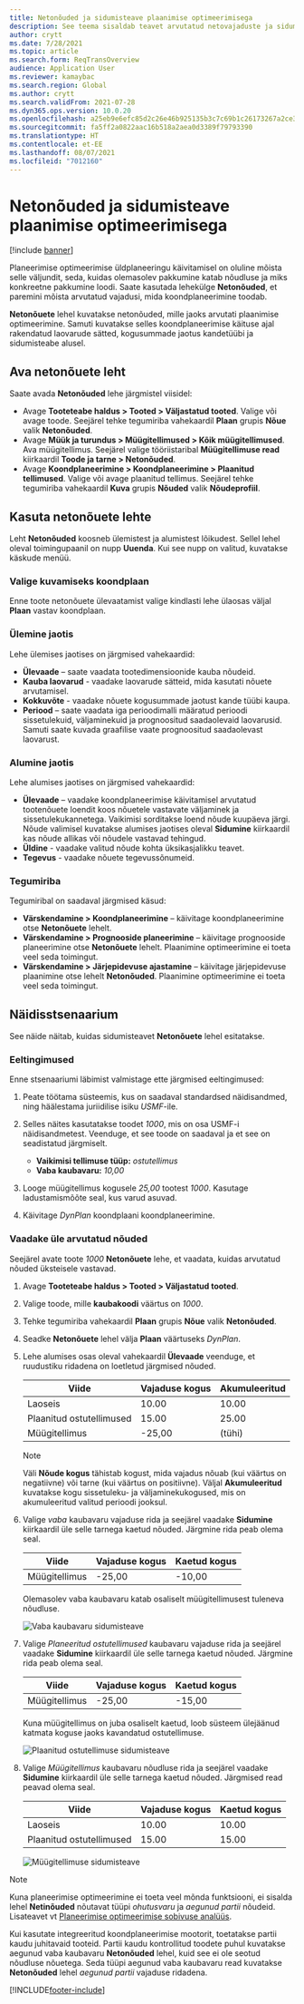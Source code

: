 ```yaml
---
title: Netonõuded ja sidumisteave plaanimise optimeerimisega
description: See teema sisaldab teavet arvutatud netovajaduste ja sidumisteabe kohta planeerimise optimeerimises.
author: crytt
ms.date: 7/28/2021
ms.topic: article
ms.search.form: ReqTransOverview
audience: Application User
ms.reviewer: kamaybac
ms.search.region: Global
ms.author: crytt
ms.search.validFrom: 2021-07-28
ms.dyn365.ops.version: 10.0.20
ms.openlocfilehash: a25eb9e6efc85d2c26e46b925135b3c7c69b1c26173267a2ce3f001f35fd0bab
ms.sourcegitcommit: fa5ff2a0822aac16b518a2aea0d3389f79793390
ms.translationtype: HT
ms.contentlocale: et-EE
ms.lasthandoff: 08/07/2021
ms.locfileid: "7012160"
---
```

# <a name="net-requirements-and-pegging-information-with-planning-optimization"></a>Netonõuded ja sidumisteave plaanimise optimeerimisega

[!include [banner](../../includes/banner.md)]

Planeerimise optimeerimise üldplaneeringu käivitamisel on oluline mõista selle väljundit, seda, kuidas olemasolev pakkumine katab nõudluse ja miks konkreetne pakkumine loodi. Saate kasutada lehekülge **Netonõuded**, et paremini mõista arvutatud vajadusi, mida koondplaneerimine toodab.

**Netonõuete** lehel kuvatakse netonõuded, mille jaoks arvutati plaanimise optimeerimine. Samuti kuvatakse selles koondplaneerimise käituse ajal rakendatud laovarude sätted, kogusummade jaotus kandetüübi ja sidumisteabe alusel.

## <a name="open-the-net-requirements-page"></a>Ava netonõuete leht

Saate avada **Netonõuded** lehe järgmistel viisidel:

- Avage **Tooteteabe haldus \> Tooted \> Väljastatud tooted**. Valige või avage toode. Seejärel tehke tegumiriba vahekaardil **Plaan** grupis **Nõue** valik **Netonõuded**.
- Avage **Müük ja turundus \> Müügitellimused \> Kõik müügitellimused**. Ava müügitellimus. Seejärel valige tööriistaribal **Müügitellimuse read** kiirkaardil **Toode ja tarne \> Netonõuded**.
- Avage **Koondplaneerimine \> Koondplaneerimine \> Plaanitud tellimused**. Valige või avage plaanitud tellimus. Seejärel tehke tegumiriba vahekaardil **Kuva** grupis **Nõuded** valik **Nõudeprofiil**.

## <a name="use-the-net-requirements-page"></a>Kasuta netonõuete lehte

Leht **Netonõuded** koosneb ülemistest ja alumistest lõikudest. Sellel lehel oleval toimingupaanil on nupp **Uuenda**. Kui see nupp on valitud, kuvatakse käskude menüü.

### <a name="select-a-master-plan-to-view"></a>Valige kuvamiseks koondplaan

Enne toote netonõuete ülevaatamist valige kindlasti lehe ülaosas väljal **Plaan** vastav koondplaan.

### <a name="upper-section"></a>Ülemine jaotis

Lehe ülemises jaotises on järgmised vahekaardid:

- **Ülevaade** – saate vaadata tootedimensioonide kauba nõudeid.
- **Kauba laovarud** - vaadake laovarude sätteid, mida kasutati nõuete arvutamisel.
- **Kokkuvõte** - vaadake nõuete kogusummade jaotust kande tüübi kaupa.
- **Periood** – saate vaadata iga perioodimalli määratud perioodi sissetulekuid, väljaminekuid ja prognoositud saadaolevaid laovarusid. Samuti saate kuvada graafilise vaate prognoositud saadaolevast laovarust.

### <a name="lower-section"></a>Alumine jaotis

Lehe alumises jaotises on järgmised vahekaardid:

- **Ülevaade** – vaadake koondplaneerimise käivitamisel arvutatud tootenõuete loendit koos nõuetele vastavate väljaminek ja sissetulekukannetega. Vaikimisi sorditakse loend nõude kuupäeva järgi. Nõude valimisel kuvatakse alumises jaotises oleval **Sidumine** kiirkaardil kas nõude allikas või nõudele vastavad tehingud.
- **Üldine** - vaadake valitud nõude kohta üksikasjalikku teavet.
- **Tegevus** - vaadake nõuete tegevussõnumeid.

### <a name="the-action-pane"></a>Tegumiriba

Tegumiribal on saadaval järgmised käsud:

- **Värskendamine \> Koondplaneerimine** – käivitage koondplaneerimine otse **Netonõuete** lehelt.
- **Värskendamine \> Prognooside planeerimine** – käivitage prognooside planeerimine otse **Netonõuete** lehelt. Plaanimine optimeerimine ei toeta veel seda toimingut.
- **Värskendamine \> Järjepidevuse ajastamine** – käivitage järjepidevuse plaanimine otse lehelt **Netonõuded**. Plaanimine optimeerimine ei toeta veel seda toimingut.

## <a name="example-scenario"></a>Näidisstsenaarium

See näide näitab, kuidas sidumisteavet **Netonõuete** lehel esitatakse.

### <a name="prerequisites"></a>Eeltingimused

Enne stsenaariumi läbimist valmistage ette järgmised eeltingimused:

1. Peate töötama süsteemis, kus on saadaval standardsed näidisandmed, ning häälestama juriidilise isiku *USMF*-ile.
2. Selles näites kasutatakse toodet *1000*, mis on osa USMF-i näidisandmetest. Veenduge, et see toode on saadaval ja et see on seadistatud järgmiselt.

    - **Vaikimisi tellimuse tüüp:** *ostutellimus*
    - **Vaba kaubavaru:** *10,00*

3. Looge müügitellimus kogusele *25,00* tootest *1000*. Kasutage ladustamismõõte seal, kus varud asuvad.
4. Käivitage *DynPlan* koondplaani koondplaneerimine.

### <a name="review-the-calculated-requirements"></a>Vaadake üle arvutatud nõuded

Seejärel avate toote *1000* **Netonõuete** lehe, et vaadata, kuidas arvutatud nõuded üksteisele vastavad.

1. Avage **Tooteteabe haldus \> Tooted \> Väljastatud tooted**.
1. Valige toode, mille **kaubakoodi** väärtus on *1000*.
1. Tehke tegumiriba vahekaardil **Plaan** grupis **Nõue** valik **Netonõuded**.
1. Seadke **Netonõuete** lehel välja **Plaan** väärtuseks *DynPlan*.
1. Lehe alumises osas oleval vahekaardil **Ülevaade** veenduge, et ruudustiku ridadena on loetletud järgmised nõuded.

    | Viide | Vajaduse kogus | Akumuleeritud |
    |---|---|---|
    | Laoseis | 10.00 | 10.00 |
    | Plaanitud ostutellimused | 15.00 | 25.00 |
    | Müügitellimus | -25,00 | (tühi) |

    > [!NOTE]
    > Väli **Nõude kogus** tähistab kogust, mida vajadus nõuab (kui väärtus on negatiivne) või tarne (kui väärtus on positiivne). Väljal **Akumuleeritud** kuvatakse kogu sissetuleku- ja väljaminekukogused, mis on akumuleeritud valitud perioodi jooksul.

1. Valige *vaba* kaubavaru vajaduse rida ja seejärel vaadake **Sidumine** kiirkaardil üle selle tarnega kaetud nõuded. Järgmine rida peab olema seal.

    | Viide | Vajaduse kogus | Kaetud kogus |
    |---|---|---|
    | Müügitellimus | -25,00 | -10,00 |

    Olemasolev vaba kaubavaru katab osaliselt müügitellimusest tuleneva nõudluse.

    ![Vaba kaubavaru sidumisteave](media/pegging-on-hand.png "Vaba kaubavaru sidumisteave")

1. Valige *Planeeritud ostutellimused* kaubavaru vajaduse rida ja seejärel vaadake **Sidumine** kiirkaardil üle selle tarnega kaetud nõuded. Järgmine rida peab olema seal.

    | Viide | Vajaduse kogus | Kaetud kogus |
    |---|---|---|
    | Müügitellimus | -25,00 | -15,00 |

    Kuna müügitellimus on juba osaliselt kaetud, loob süsteem ülejäänud katmata koguse jaoks kavandatud ostutellimuse.

    ![Plaanitud ostutellimuse sidumisteave](media/pegging-planned-purchase-order.png "Plaanitud ostutellimuse sidumisteave")

1. Valige *Müügitellimus* kaubavaru nõudluse rida ja seejärel vaadake **Sidumine** kiirkaardil üle selle tarnega kaetud nõuded. Järgmised read peavad olema seal.

    | Viide | Vajaduse kogus | Kaetud kogus |
    |---|---|---|
    | Laoseis | 10.00 | 10.00 |
    | Plaanitud ostutellimused | 15.00 | 15.00 |

    ![Müügitellimuse sidumisteave](media/pegging-planned-purchase-order.png "Müügitellimuse sidumisteave")

> [!NOTE]
> Kuna planeerimise optimeerimine ei toeta veel mõnda funktsiooni, ei sisalda lehel **Netinõuded** nõutavat tüüpi *ohutusvaru* ja *aegunud partii* nõudeid. Lisateavet vt [Planeerimise optimeerimise sobivuse analüüs](planning-optimization-fit-analysis.md).
>
> Kui kasutate integreeritud koondplaneerimise mootorit, toetatakse partii kaudu juhitavaid tooteid. Partii kaudu kontrollitud toodete puhul kuvatakse aegunud vaba kaubavaru **Netonõuded** lehel, kuid see ei ole seotud nõudluse nõuetega. Seda tüüpi aegunud vaba kaubavaru read kuvatakse **Netonõuded** lehel *aegunud partii* vajaduse ridadena.

[!INCLUDE[footer-include](../../../includes/footer-banner.md)]
